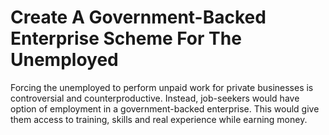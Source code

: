 Create A Government-Backed Enterprise Scheme For The Unemployed
===============================================================

Forcing the unemployed to perform unpaid work for private businesses is 
controversial and counterproductive. Instead, job-seekers would have 
option of employment in a government-backed enterprise. This would give 
them access to training, skills and real experience while earning money. 